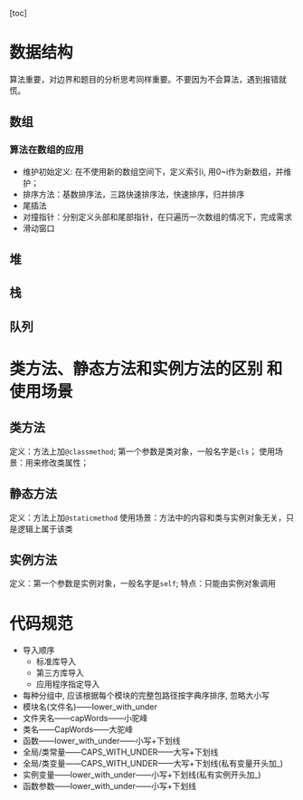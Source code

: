[toc]
# 数据结构
算法重要，对边界和题目的分析思考同样重要。不要因为不会算法，遇到报错就慌。
## 数组
### 算法在数组的应用
- 维护初始定义: 在不使用新的数组空间下，定义索引i, 用0~i作为新数组，并维护；
- 排序方法：基数排序法，三路快速排序法，快速排序，归并排序
- 尾插法
- 对撞指针：分别定义头部和尾部指针，在只遍历一次数组的情况下，完成需求
- 滑动窗口

## 堆

## 栈

## 队列



# 类方法、静态方法和实例方法的区别 和 使用场景

## 类方法
定义：方法上加`@classmethod`; 第一个参数是类对象，一般名字是`cls`；
使用场景：用来修改类属性；

## 静态方法
定义：方法上加`@staticmethod`
使用场景：方法中的内容和类与实例对象无关，只是逻辑上属于该类

## 实例方法
定义：第一个参数是实例对象，一般名字是`self`; 
特点：只能由实例对象调用

# 代码规范

* 导入顺序
  * 标准库导入
  * 第三方库导入
  * 应用程序指定导入
* 每种分组中, 应该根据每个模块的完整包路径按字典序排序, 忽略大小写
* 模块名(文件名)——lower_with_under
* 文件夹名——capWords——小驼峰
* 类名——CapWords——大驼峰
* 函数——lower_with_under——小写+下划线
* 全局/类常量——CAPS_WITH_UNDER——大写+下划线
* 全局/类变量——CAPS_WITH_UNDER——大写+下划线(私有变量开头加_)
* 实例变量——lower_with_under——小写+下划线(私有实例开头加_)
* 函数参数——lower_with_under——小写+下划线

